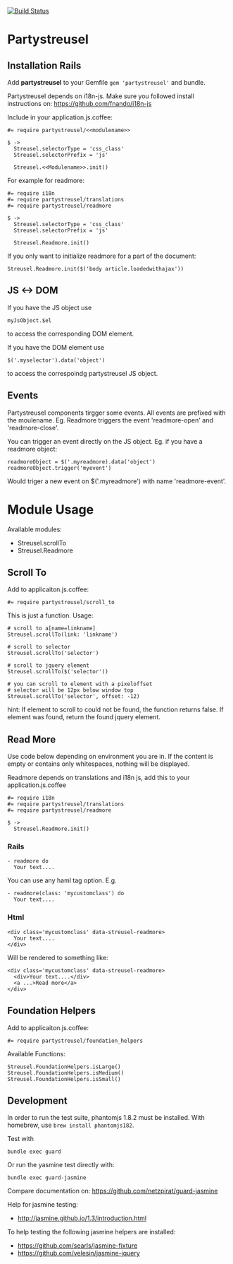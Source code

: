 [![Build Status](https://travis-ci.org/screenconcept/partystreusel.svg?branch=master)](https://travis-ci.org/screenconcept/partystreusel)
# Partystreusel

## Installation Rails

Add **partystreusel** to your Gemfile `gem 'partystreusel'` and bundle.

Partystreusel depends on i18n-js. Make sure you followed install
instructions on: https://github.com/fnando/i18n-js

Include in your application.js.coffee:

    #= require partystreusel/<<modulename>>

    $ ->
      Streusel.selectorType = 'css_class'
      Streusel.selectorPrefix = 'js'

      Streusel.<<Modulename>>.init()

For example for readmore:

    #= require i18n
    #= require partystreusel/translations
    #= require partystreusel/readmore

    $ ->
      Streusel.selectorType = 'css_class'
      Streusel.selectorPrefix = 'js'

      Streusel.Readmore.init()

If you only want to initialize readmore for a part of the document:

    Streusel.Readmore.init($('body article.loadedwithajax'))

## JS <-> DOM

If you have the JS object use

    myJsObject.$el

to access the corresponding DOM element.

If you have the DOM element use

    $('.myselector').data('object')

to access the correspoindg partystreusel JS object.

## Events

Partystreusel components tirgger some events. All events are
prefixed with the moulename. Eg. Readmore triggers the event
'readmore-open' and 'readmore-close'.

You can trigger an event directly on the JS object. Eg.
if you have a readmore object:

    readmoreObject = $('.myreadmore).data('object')
    readmoreObject.trigger('myevent')

Would triger a new event on $('.myreadmore') with name 
'readmore-event'.

# Module Usage

Available modules:
* Streusel.scrollTo
* Streusel.Readmore

## Scroll To

Add to applicaiton.js.coffee:

    #= require partystreusel/scroll_to

This is just a function. Usage:

    # scroll to a[name=linkname]
    Streusel.scrollTo(link: 'linkname')

    # scroll to selector
    Streusel.scrollTo('selector')

    # scroll to jquery element
    Streusel.scrollTo($('selector'))

    # you can scroll to element with a pixeloffset
    # selector will be 12px below window top
    Streusel.scrollTo('selector', offset: -12)

hint: If element to scroll to could not be found, the function returns
false. If element was found, return the found jquery element.

## Read More

Use code below depending on environment you are in. If the content is
empty or contains only whitespaces, nothing will be displayed.

Readmore depends on translations and i18n js, add this to your
application.js.coffee

    #= require i18n
    #= require partystreusel/translations
    #= require partystreusel/readmore

    $ ->
      Streusel.Readmore.init()

### Rails

    - readmore do
      Your text....

You can use any haml tag option. E.g.

    - readmore(class: 'mycustomclass') do
      Your text....

### Html

    <div class='mycustomclass' data-streusel-readmore>
      Your text....
    </div>

Will be rendered to something like:

    <div class='mycustomclass' data-streusel-readmore>
      <div>Your text....</div>
      <a ...>Read more</a>
    </div>

## Foundation Helpers

Add to applicaiton.js.coffee:

    #= require partystreusel/foundation_helpers

Available Functions:

    Streusel.FoundationHelpers.isLarge()
    Streusel.FoundationHelpers.isMedium()
    Streusel.FoundationHelpers.isSmall()

## Development

In order to run the test suite, phantomjs 1.8.2 must be installed. With
homebrew, use `brew install phantomjs182`.

Test with

    bundle exec guard

Or run the yasmine test directly with:

    bundle exec guard-jasmine

Compare documentation on: https://github.com/netzpirat/guard-jasmine

Help for jasmine testing:
* http://jasmine.github.io/1.3/introduction.html

To help testing the following jasmine helpers are installed:
* https://github.com/searls/jasmine-fixture
* https://github.com/velesin/jasmine-jquery
